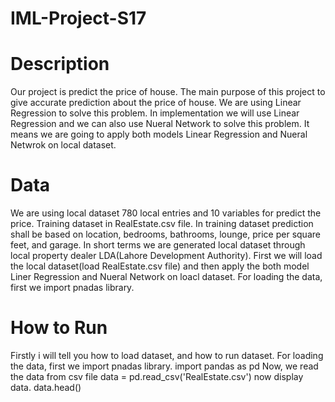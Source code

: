 # IML-Project-S17

# Description
  Our project is predict the price of house. The main purpose of this project to give accurate prediction about the price of house. We are using Linear Regression to solve this problem. In implementation we will use Linear Regression and we can also use Nueral Network to solve this problem. It means we are going to apply both models Linear Regression and Nueral Netwrok on local dataset.

# Data
  We are using local dataset 780 local entries and 10 variables for predict the price. Training dataset in RealEstate.csv file. In training dataset prediction shall be based on location, bedrooms, bathrooms, lounge, price per square feet, and garage. In short terms we are generated local dataset through local property dealer LDA(Lahore Development Authority). First we will load the local dataset(load RealEstate.csv file) and then apply the both model Liner Regression and Nueral Network on loacl dataset.
  For loading the data, first we import pnadas library.

# How to Run
  Firstly i will tell you how to load dataset, and how to run dataset.
  For loading the data, first we import pnadas library.
  import pandas as pd
  Now, we read the data from csv file
  data = pd.read_csv('RealEstate.csv')
  now display data.
  data.head()

